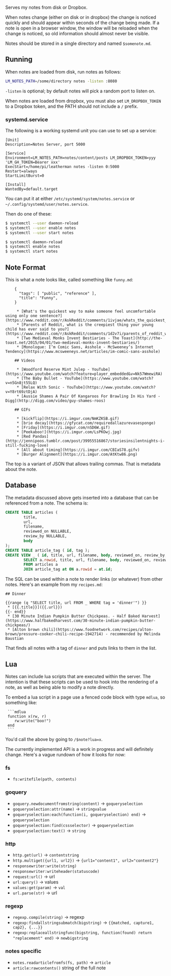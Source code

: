 Serves my notes from disk or Dropbox.

When notes change (either on disk or in dropbox) the change is noticed quickly
and should appear within seconds of the change being made.  If a note is open
in a browser window, the window will be reloaded when the change is noticed, so
old information should almost never be visible.

Notes should be stored in a single directory and named `$somenote.md`.

## Running

When notes are loaded from disk, run notes as follows:

```bash
LM_NOTES_PATH=/some/directory notes -listen :8080
```

`-listen` is optional; by default notes will pick a random port to listen on.

When notes are loaded from dropbox, you must also set `LM_DROPBOX_TOKEN` to a
Dropbox token, and the PATH should not include a `/` prefix.

### systemd.service

The following is a working systemd unit you can use to set up a service:

```
[Unit]
Description=Notes Server, port 5000

[Service]
Environment=LM_NOTES_PATH=notes/content/posts LM_DROPBOX_TOKEN=yyy 'LM_GH_TOKEN=Bearer xxx'
ExecStart=/home/pi/leatherman notes -listen 0:5000
Restart=always
StartLimitBurst=0

[Install]
WantedBy=default.target
```

You can put it at either `/etc/systemd/system/notes.service` or
`~/.config/systemd/user/notes.service`.

Then do one of these:

```bash
$ systemctl --user daemon-reload
$ systemctl --user enable notes
$ systemctl --user start notes
```

```bash
$ systemctl daemon-reload
$ systemctl enable notes
$ systemctl start notes
```

## Note Format

This is what a note looks like, called something like `funny.md`:

        {
          "tags": [ "public", "reference" ],
          "title": "Funny",
        }

         * [What's the quickest way to make someone feel uncomfortable using only one sentence?](https://www.reddit.com/r/AskReddit/comments/1ivjae/whats_the_quickest_way_to_make_someone_feel/)
         * [Parents of Reddit, what is the creepiest thing your young child has ever said to you?](https://www.reddit.com/r/AskReddit/comments/1d2v7i/parents_of_reddit_what_is_the_creepiest_thing/)
         * [Two Medieval Monks Invent Bestiaries - The Toast](http://the-toast.net/2015/04/01/two-medieval-monks-invent-bestiaries/)
         * [Monologue: I’m Comic Sans, Asshole - McSweeney’s Internet Tendency](https://www.mcsweeneys.net/articles/im-comic-sans-asshole)

        ## Videos

         * [Woodford Reserve Mint Julep - YouTube](https://www.youtube.com/watch?feature=player_embedded&v=Nk57WmewiRA)
         * [The Baby Bullet - YouTube](https://www.youtube.com/watch?v=n5Gn8jt55LQ)
         * [Relax With Sonic - YouTube](https://www.youtube.com/watch?v=Y8rt69ztDjA)
         * [Aussie Shames A Pair Of Kangaroos For Brawling In His Yard - Digg](http://digg.com/video/guy-shames-roos)

        ## GIFs

         * [kickflip](https://i.imgur.com/NmKZKSB.gif)
         * [brie decay](https://gfycat.com/requiredallazurevasesponge)
         * [Friday](https://i.imgur.com/nSD6W.gif)
         * [Peekaboo!](https://i.imgur.com/LsPKOwj.jpg)
         * [Red Pandas](http://jennipoos.tumblr.com/post/39955516867/storiesinsilentnights-i-still-fucking-love)
         * [All about timing](https://i.imgur.com/CBIaS78.gifv)
         * [Burger Alignment](https://i.imgur.com/AtKtw86.png)

The top is a variant of JSON that allows trailing commas.  That is metadata
about the note.

## Database

The metadata discussed above gets inserted into a database that can be
referenced from a note.  The schema is:

```sql
CREATE TABLE articles (
        title,
        url,
        filename,
        reviewed_on NULLABLE,
        review_by NULLABLE,
        body
);
CREATE TABLE article_tag ( id, tag );
CREATE VIEW _ ( id, title, url, filename, body, reviewed_on, review_by, tag) AS
        SELECT a.rowid, title, url, filename, body, reviewed_on, review_by, tag
        FROM articles a
        JOIN article_tag at ON a.rowid = at.id;
```

The SQL can be used within a note to render links (or whatever) from other
notes.  Here's an example from my `recipes.md`:

```
## Dinner

{{range (q "SELECT title, url FROM _ WHERE tag = 'dinner'") }}
 * [{{.title}}]({{.url}})
{{- end}}
 * [30 Minute Indian Pumpkin Butter Chickpeas. - Half Baked Harvest](https://www.halfbakedharvest.com/30-minute-indian-pumpkin-butter-chickpeas/)
 * [Alton brown chili](https://www.foodnetwork.com/recipes/alton-brown/pressure-cooker-chili-recipe-1942714) - recommended by Melinda Baustian
```

That finds all notes with a tag of `dinner` and puts links to them in the list.

## Lua

Notes can include lua scripts that are executed within the server.  The
intention is that these scripts can be used to hook into the rendering of a
note, as well as being able to modify a note directly.

To embed a lua script in a page use a fenced code block with type `mdlua`, so
something like:

     ```mdlua
     function x(rw, r)
        rw:write("boo!")
     end
     ```

You'd call the above by going to `/$note?lua=x`.

The currently implemented API is a work in progress and will definitely change.
Here's a vague rundown of how it looks for now:

### fs

 * `fs:writefile(path, contents)`

### goquery

 * `goquery.newdocumentfromstring(content)` -> `goqueryselection`
 * `goqueryselection:attr(name)` -> `stringvalue`
 * `goqueryselection:each(function(i, goqueryselection) end)` -> `goqueryselection`
 * `goqueryselection:find(cssselector)` -> `goqueryselection`
 * `goqueryselection:text()` -> `string`

### http

 * `http.get(url)` -> `contentstring`
 * `http.multiget({url1, url2})` -> `{url1="content1", url2="content2"}`
 * `responsewriter:write(string)`
 * `responsewriter:writeheader(statuscode)`
 * `request:url()` -> url
 * `url:query()` -> values
 * `values:get(param)` -> `val`
 * `url.parse(str)` -> url

### regexp

 * `regexp.compile(string)` -> regexp
 * `regexp:findallstringsubmatch(bigstring)` -> `{{matched, capture1, cap2}, {...}}`
 * `regexp:replaceallstringfunc(bigstring, function(found) return "replacement" end)` -> `newbigstring`

### notes specific

 * `notes.readarticlefromfs(fs, path)` -> `article`
 * `article:rawcontents()` string of the full note
